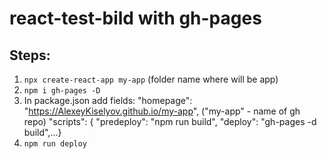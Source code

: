 # react-test-bild with gh-pages

## Steps:

1.  `npx create-react-app my-app` (folder name where will be app)
2.  `npm i gh-pages -D`
3.  In package.json add fields:
    "homepage": "https://AlexeyKiselyov.github.io/my-app", ("my-app" - name of gh repo)
    "scripts": {
    "predeploy": "npm run build",
    "deploy": "gh-pages -d build",...}
4.  `npm run deploy`
